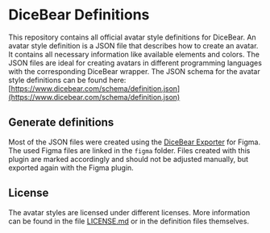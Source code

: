 # DiceBear Definitions

This repository contains all official avatar style definitions for DiceBear. An
avatar style definition is a JSON file that describes how to create an avatar.
It contains all necessary information like available elements and colors. The
JSON files are ideal for creating avatars in different programming languages
with the corresponding DiceBear wrapper. The JSON schema for the avatar style
definitions can be found here:
[https://www.dicebear.com/schema/definition.json](https://www.dicebear.com/schema/definition.json)

## Generate definitions

Most of the JSON files were created using the
[DiceBear Exporter](https://www.dicebear.com/guides/create-an-avatar-style-with-figma/)
for Figma. The used Figma files are linked in the `figma` folder. Files created
with this plugin are marked accordingly and should not be adjusted manually, but
exported again with the Figma plugin.

## License

The avatar styles are licensed under different licenses. More information can be
found in the file [LICENSE.md](./LICENSE.md) or in the definition files
themselves.
